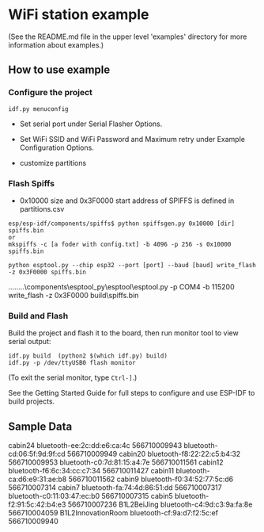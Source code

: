 # WiFi station example

(See the README.md file in the upper level 'examples' directory for more information about examples.)


## How to use example

### Configure the project

```
idf.py menuconfig
```

* Set serial port under Serial Flasher Options.

* Set WiFi SSID and WiFi Password and Maximum retry under Example Configuration Options.

* customize partitions

### Flash Spiffs

* 0x10000 size and 0x3F0000 start address of SPIFFS is defined in partitions.csv
```
esp/esp-idf/components/spiffs$ python spiffsgen.py 0x10000 [dir] spiffs.bin
or 
mkspiffs -c [a foder with config.txt] -b 4096 -p 256 -s 0x10000 spiffs.bin

python esptool.py --chip esp32 --port [port] --baud [baud] write_flash -z 0x3F0000 spiffs.bin
```
..\..\..\..\components\esptool_py\esptool\esptool.py -p COM4 -b 115200 write_flash -z 0x3F0000 build\spiffs.bin

### Build and Flash

Build the project and flash it to the board, then run monitor tool to view serial output:

```
idf.py build  (python2 $(which idf.py) build)
idf.py -p /dev/ttyUSB0 flash monitor 
```

(To exit the serial monitor, type ``Ctrl-]``.)

See the Getting Started Guide for full steps to configure and use ESP-IDF to build projects.

## Sample Data

cabin24
bluetooth-ee:2c:dd:e6:ca:4c 566710009943
bluetooth-cd:06:5f:9d:9f:cd 566710009949
cabin20
bluetooth-f8:22:22:c5:b4:32 566710009953 
bluetooth-c0:7d:81:15:a4:7e 566710011561
cabin12
bluetooth-f6:6c:34:cc:c7:34 566710011427
cabin11
bluetooth-ca:d6:e9:31:ae:b8 566710011562
cabin9
bluetooth-f0:34:52:77:5c:d6 566710007314 
cabin7
bluetooth-fa:74:4d:86:51:dd 566710007317
bluetooth-c0:11:03:47:ec:b0 566710007315
cabin5
bluetooth-f2:91:5c:42:b4:e3 566710007236
B1L2BeiJing
bluetooth-c4:9d:c3:9a:fa:8e 566710004059
B1L2InnovationRoom
bluetooth-cf:9a:d7:f2:5c:ef 566710009940




